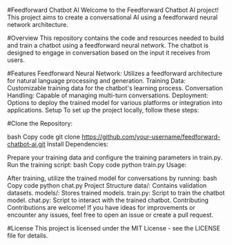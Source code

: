 #Feedforward Chatbot AI
Welcome to the Feedforward Chatbot AI project! This project aims to create a conversational AI using a feedforward neural network architecture.

#Overview
This repository contains the code and resources needed to build and train a chatbot using a feedforward neural network. The chatbot is designed to engage in conversation based on the input it receives from users.

#Features
Feedforward Neural Network: Utilizes a feedforward architecture for natural language processing and generation.
Training Data: Customizable training data for the chatbot's learning process.
Conversation Handling: Capable of managing multi-turn conversations.
Deployment: Options to deploy the trained model for various platforms or integration into applications.
Setup
To set up the project locally, follow these steps:

#Clone the Repository:

bash
Copy code
git clone https://github.com/your-username/feedforward-chatbot-ai.git
Install Dependencies:


Prepare your training data and configure the training parameters in train.py.
Run the training script:
bash
Copy code
python train.py
Usage:

After training, utilize the trained model for conversations by running:
bash
Copy code
python chat.py
Project Structure
data/: Contains validation datasets.
models/: Stores trained models.
train.py: Script to train the chatbot model.
chat.py: Script to interact with the trained chatbot.
Contributing
Contributions are welcome! If you have ideas for improvements or encounter any issues, feel free to open an issue or create a pull request.

#License
This project is licensed under the MIT License - see the LICENSE file for details.
